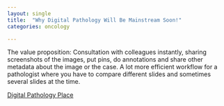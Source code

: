 ```yaml
---
layout: single
title:  "Why Digital Pathology Will Be Mainstream Soon!"
categories: oncology

---
```

The value proposition: Consultation with colleagues instantly, sharing screenshots of the images, put pins, do annotations and share other metadata about the image or the case. A lot more efficient workflow for a pathologist where you have to compare different slides and sometimes several slides at the time.
 
[Digital Pathology Place](https://digitalpathologyplace.com/podcast/why-digital-pathology-will-be-mainstream-soon/)